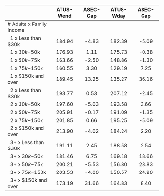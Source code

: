 
|                      |    ATUS-Wend |     ASEC-Gap |    ATUS-Wday |     ASEC-Gap |
| -------------------- | :----------: | :----------: | :----------: | :----------: |
| # Adults x Family Income |              |              |              |              |
| &nbsp;&nbsp;1 x Less than $30k |       184.94 |        -4.83 |       182.39 |        -5.09 |
| &nbsp;&nbsp;1 x $30k-$50k |       176.93 |         1.11 |       175.73 |        -0.38 |
| &nbsp;&nbsp;1 x $50k-$75k |       163.66 |        -2.50 |       148.86 |        -1.30 |
| &nbsp;&nbsp;1 x $75k-$150k |       160.55 |         3.30 |       129.19 |         7.25 |
| &nbsp;&nbsp;1 x $150k and over |       189.45 |        13.25 |       135.27 |        36.16 |
| &nbsp;&nbsp;2 x Less than $30k |       193.77 |         0.53 |       207.12 |        -2.45 |
| &nbsp;&nbsp;2 x $30k-$50k |       197.60 |        -5.03 |       193.58 |         3.66 |
| &nbsp;&nbsp;2 x $50k-$75k |       205.91 |        -0.17 |       191.09 |        -1.35 |
| &nbsp;&nbsp;2 x $75k-$150k |       201.85 |         0.66 |       195.25 |        -5.09 |
| &nbsp;&nbsp;2 x $150k and over |       213.90 |        -4.02 |       184.24 |         2.20 |
| &nbsp;&nbsp;3+ x Less than $30k |       191.11 |         2.45 |       188.58 |         2.54 |
| &nbsp;&nbsp;3+ x $30k-$50k |       181.46 |         6.75 |       169.18 |        18.66 |
| &nbsp;&nbsp;3+ x $50k-$75k |       200.21 |        -5.53 |       156.80 |        23.83 |
| &nbsp;&nbsp;3+ x $75k-$150k |       203.53 |        -4.00 |       150.57 |        24.90 |
| &nbsp;&nbsp;3+ x $150k and over |       173.19 |        31.66 |       164.83 |         8.40 |

